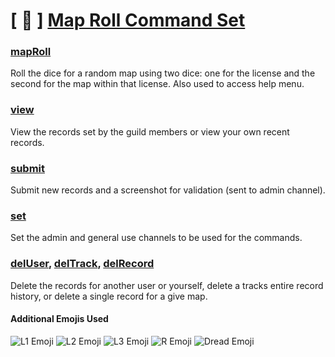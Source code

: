 # [ 🎲 ] [Map Roll Command Set](https://github.com/Dreadnotic/YAGPDB-Custom-Commands/tree/main/Map%20Roll)

### [mapRoll](https://github.com/Dreadnotic/YAGPDB-Custom-Commands/blob/main/Map%20Roll/mapRoll)
Roll the dice for a random map using two dice: one for the license and the second for the map within that license. Also used to access help menu.

### [view](https://github.com/Dreadnotic/YAGPDB-Custom-Commands/blob/main/Map%20Roll/view)
View the records set by the guild members or view your own recent records.

### [submit](https://github.com/Dreadnotic/YAGPDB-Custom-Commands/blob/main/Map%20Roll/submit)
Submit new records and a screenshot for validation (sent to admin channel).

### [set](https://github.com/Dreadnotic/YAGPDB-Custom-Commands/blob/main/Map%20Roll/set)
Set the admin and general use channels to be used for the commands.

### [delUser](https://github.com/Dreadnotic/YAGPDB-Custom-Commands/blob/main/Map%20Roll/delUser), [delTrack](https://github.com/Dreadnotic/YAGPDB-Custom-Commands/blob/main/Map%20Roll/delTrack), [delRecord](https://github.com/Dreadnotic/YAGPDB-Custom-Commands/blob/main/Map%20Roll/delRecord)
Delete the records for another user or yourself, delete a tracks entire record history, or delete a single record for a give map.

#### Additional Emojis Used
![L1 Emoji](https://i.imgur.com/7UFDa9c.png) ![L2 Emoji](https://i.imgur.com/mBi6Mer.png) ![L3 Emoji](https://i.imgur.com/RTEJILl.png) ![R Emoji](https://i.imgur.com/CXuj2sh.png)  ![Dread Emoji](https://i.imgur.com/HOvNSr8.png)
